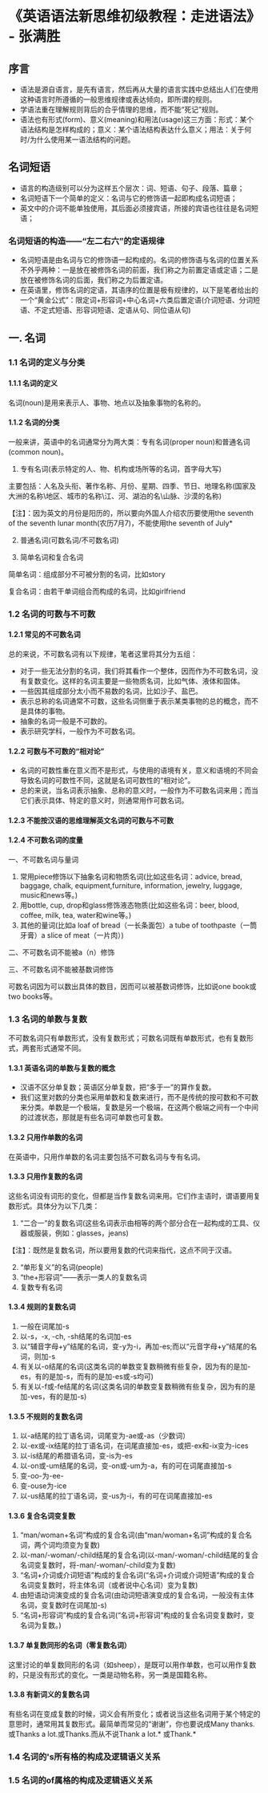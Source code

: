 # 《英语语法新思维初级教程：走进语法》 - 张满胜

## 序言

* 语法是源自语言，是先有语言，然后再从大量的语言实践中总结出人们在使用这种语言时所遵循的一般思维规律或表达倾向，即所谓的规则。
* 学语法重在理解规则背后的合乎情理的思维，而不能“死记”规则。
* 语法也有形式(form)、意义(meaning)和用法(usage)这三方面：形式：某个语法结构是怎样构成的；意义：某个语法结构表达什么意义；用法：关于何时/为什么使用某一语法结构的问题。

## 名词短语

* 语言的构造级别可以分为这样五个层次：词、短语、句子、段落、篇章；
* 名词短语下一个简单的定义：名词与它的修饰语一起即构成名词短语；
* 英文中的介词不能单独使用，其后面必须接宾语，所接的宾语也往往是名词短语；

### 名词短语的构造——“左二右六”的定语规律

* 名词短语是由名词与它的修饰语一起构成的。名词的修饰语与名词的位置关系不外乎两种：一是放在被修饰名词的前面，我们称之为前置定语或定语；二是放在被修饰名词的后面，我们称之为后置定语。
* 在英语里，修饰名词的定语，其语序的位置是极有规律的，以下是笔者给出的一个“黄金公式”：限定词+形容词+中心名词+六类后置定语(介词短语、分词短语、不定式短语、形容词短语、定语从句、同位语从句)

## 一. 名词

### 1.1 名词的定义与分类

#### 1.1.1 名词的定义

名词(noun)是用来表示人、事物、地点以及抽象事物的名称的。

#### 1.1.2 名词的分类

一般来讲，英语中的名词通常分为两大类：专有名词(proper noun)和普通名词(common noun)。

1. 专有名词(表示特定的人、物、机构或场所等的名词，首字母大写)

主要包括：人名及头衔、著作名称、月份、星期、四季、节日、地理名称(国家及大洲的名称\地区、城市的名称\江、河、湖泊的名\山脉、沙漠的名称)

【注】：因为英文的月份是阳历的，所以要向外国人介绍农历要使用the seventh of the seventh lunar month(农历7月7)，不能使用the seventh of July*

2. 普通名词(可数名词/不可数名词)

3. 简单名词和复合名词

简单名词：组成部分不可被分割的名词，比如story

复合名词：由若干单词组合而构成的名词，比如girlfriend

### 1.2 名词的可数与不可数

#### 1.2.1 常见的不可数名词

总的来说，不可数名词有以下规律，笔者这里将其分为五组：
* 对于一些无法分割的名词，我们将其看作一个整体，因而作为不可数名词，没有复数变化。这样的名词主要是一些物质名词，比如气体、液体和固体。
* 一些因其组成部分太小而不易数的名词，比如沙子、盐巴。
* 表示总称的名词通常不可数，这些名词侧重于表示某类事物的总的概念，而不是具体的事物。
* 抽象的名词一般是不可数的。
* 表示研究学科，一般作为不可数名词。

#### 1.2.2 可数与不可数的“相对论”

* 名词的可数性重在意义而不是形式，与使用的语境有关，意义和语境的不同会导致名词的可数性不同，这就是名词可数性的“相对论”。
* 总的来说，当名词表示抽象、总称的意义时，一般作为不可数名词来用；而当它们表示具体、特定的意义时，则通常用作可数名词。

#### 1.2.3 不能按汉语的思维理解英文名词的可数与不可数

#### 1.2.4 不可数名词的度量

一、不可数名词与量词

1. 常用piece修饰以下抽象名词和物质名词(比如这些名词：advice, bread, baggage, chalk, equipment,furniture, information, jewelry, luggage, music和news等。)
2. 用bottle, cup, drop和glass修饰液态物质(比如这些名词：beer, blood, coffee, milk, tea, water和wine等。)
3. 其他的量词(比如a loaf of bread（一长条面包）a tube of toothpaste（一筒牙膏）a slice of meat（一片肉）)

二、不可数名词不能被a（n）修饰

三、不可数名词不能被基数词修饰

可数名词因为可以数出具体的数目，因而可以被基数词修饰，比如说one book或two books等。

### 1.3 名词的单数与复数

不可数名词只有单数形式，没有复数形式；可数名词既有单数形式，也有复数形式，两套形式通常不同。

#### 1.3.1 英语名词的单数与复数的概念

* 汉语不区分单复数；英语区分单复数，把“多于一”的算作复数。
* 我们这里对数的分类也采用单数和复数来进行，而不是传统的按可数和不可数来分类。单数是一个极端，复数是另一个极端，在这两个极端之间有一个中间的过渡状态，那就是有些名词可单数也可复数。

#### 1.3.2 只用作单数的名词

在英语中，只用作单数的名词主要包括不可数名词与专有名词。

#### 1.3.3 只用作复数的名词

这些名词没有词形的变化，但都是当作复数名词来用。它们作主语时，谓语要用复数形式。具体分为以下几类：

1. “二合一”的复数名词(这些名词表示由相等的两个部分合在一起构成的工具、仪器或服装，例如：glasses，jeans)

【注】：既然是复数名词，所以要用复数的代词来指代，这点不同于汉语。

2. “单形复义”的名词(people)
3. “the+形容词”——表示一类人的复数名词
4. 复数专有名词

#### 1.3.4 规则的复数名词

1. 一般在词尾加-s
2. 以-s，-x, -ch, -sh结尾的名词加-es
3. 以“辅音字母+y”结尾的名词，变-y为-i，再加-es;而以“元音字母+y”结尾的名词，则加-s
4. 有关以-o结尾的名词(这类名词的单数变复数稍微有些复杂，因为有的是加-es，有的是加-s，而有的是加-es或-s均可)
5. 有关以-f或-fe结尾的名词(这类名词的单数变复数稍微有些复杂，因为有的是加-ves，有的是加-s)

#### 1.3.5 不规则的复数名词

1. 以-a结尾的拉丁语名词，词尾变为-ae或-as（少数词）
2. 以-ex或-ix结尾的拉丁语名词，在词尾直接加-es，或把-ex和-ix变为-ices
3. 以-is结尾的希腊语名词，变-is为-es
4. 以-on或-um结尾的名词，变-on或-um为-a，有的可在词尾直接加-s
5. 变-oo-为-ee-
6. 变-ouse为-ice
7. 以-us结尾的拉丁语名词，变-us为-i，有的可在词尾直接加-es

#### 1.3.6 复合名词变复数

1. “man/woman+名词”构成的复合名词(由“man/woman+名词”构成的复合名词，两个词均须变为复数)
2. 以-man/-woman/-child结尾的复合名词(以-man/-woman/-child结尾的复合名词变复数时，将-man/-woman/-child变为复数)
3. “名词+介词或介词短语”构成的复合名词(“名词+介词或介词短语”构成的复合名词变复数时，将主体名词（或者说中心名词）变为复数)
4. 由短语动词演变成的复合名词(由动词短语演变成的复合名词，一般没有主体名词，变复数时在词尾加-s)
5. “名词+形容词”构成的复合名词(“名词+形容词”构成的复合名词变复数时，变名词为复数。)

#### 1.3.7 单复数同形的名词（零复数名词）

这里讨论的单复数同形的名词（如sheep），是既可以用作单数，也可以用作复数的，只是没有形式的变化。一类是动物名称，另一类是国籍名称。

#### 1.3.8 有新词义的复数名词

有些名词在变成复数的时候，词义会有所变化；或者说当这些名词用于某个特定的意思时，通常用其复数形式。最简单而常见的“谢谢”，你也要说成Many thanks.或Thanks a lot.或Thanks.而从不说Thank a lot.* 或Thank.*

### 1.4 名词的's所有格的构成及逻辑语义关系

### 1.5 名词的of属格的构成及逻辑语义关系